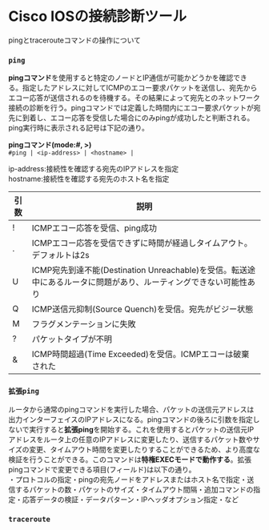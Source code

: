 # Cisco IOSの接続診断ツール
pingとtracerouteコマンドの操作について

### `ping`
**pingコマンド**を使用すると特定のノードとIP通信が可能かどうかを確認できる。指定したアドレスに対してICMPのエコー要求パケットを送信し、宛先からエコー応答が送信されるのを待機する。その結果によって宛先とのネットワーク接続の診断を行う。pingコマンドでは定義した時間内にエコー要求パケットが宛先に到着し、エコー応答を受信した場合にのみpingが成功したと判断される。ping実行時に表示される記号は下記の通り。

**pingコマンド(mode:#, >)**  
`#ping | <ip-address> | <hostname> |`

ip-address:接続性を確認する宛先のIPアドレスを指定  
hostname:接続性を確認する宛先のホスト名を指定

|引数|説明                                                                                              |
|---|--------------------------------------------------------------------------------------------------|
|!  |ICMPエコー応答を受信、ping成功                                                                        |
|.  |ICMPエコー応答を受信できずに時間が経過しタイムアウト。デフォルトは2s                                         |
|U  |ICMP宛先到達不能(Destination Unreachable)を受信。転送途中にあるルータに問題があり、ルーティングできない可能性あり|
|Q  |ICMP送信元抑制(Source Quench)を受信。宛先がビジー状態                                                    |
|M  |フラグメンテーションに失敗                                                                              |
|?  |パケットタイプが不明                                                                                   |
|&  |ICMP時間超過(Time Exceeded)を受信。ICMPエコーは破棄された                                                 |

### `拡張ping`
ルータから通常のpingコマンドを実行した場合、パケットの送信元アドレスは出力インターフェイスのIPアドレスになる。pingコマンドの後ろに引数を指定しないで実行すると**拡張ping**を開始する。これを使用するとパケットの送信元IPアドレスをルータ上の任意のIPアドレスに変更したり、送信するパケット数やサイズの変更、タイムアウト時間を変更したりすることができるため、より高度な検証を行うことができる。このコマンドは**特権EXECモードで動作する**。拡張pingコマンドで変更できる項目(フィールド)は以下の通り。  
・プロトコルの指定・pingの宛先ノードをアドレスまたはホスト名で指定・送信するパケットの数・パケットのサイズ・タイムアウト間隔・追加コマンドの指定・応答データの検証・データパターン・IPヘッダオプション指定・など

### `traceroute`
